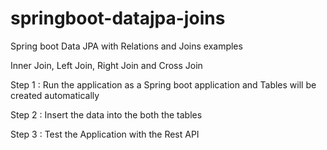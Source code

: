 # springboot-datajpa-joins

Spring boot Data JPA with Relations and Joins examples

Inner Join, Left Join, Right Join and Cross Join

Step 1 : Run the application as a Spring boot application and Tables will be created automatically

Step 2 : Insert the data into the both the tables

Step 3 : Test the Application with the Rest API
